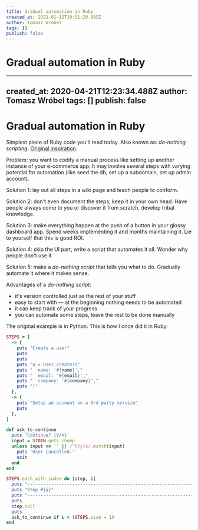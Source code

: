 ```yaml
---
title: Gradual automation in Ruby
created_at: 2021-01-12T10:51:20.895Z
author: Tomasz Wróbel
tags: []
publish: false
---
```


# Gradual automation in Ruby

---
created_at: 2020-04-21T12:23:34.488Z
author: Tomasz Wróbel
tags: []
publish: false
---

# Gradual automation in Ruby

Simplest piece of Ruby code you'll read today. Also known as: _do-nothing scripting_. [Original inspiration](https://blog.danslimmon.com/2019/07/15/do-nothing-scripting-the-key-to-gradual-automation/).

Problem: you want to codify a manual process like setting up another instance of your e-commerce app. It may involve several steps with varying potential for automation (like seed the db, set up a subdomain, set up admin account).

Solution 1: lay out all steps in a wiki page and teach people to conform.

Solution 2: don't even document the steps, keep it in your own head. Have people always come to you or discover it from scratch, develop tribal knowledge.

Solution 3: make everything happen at the push of a button in your glossy dashboard app. Spend weeks implementing it and months maintaining it. Lie to yourself that this is good ROI.

Solution 4: skip the UI part, write a script that automates it all. Wonder why people don't use it.

Solution 5: make a _do-nothing script_ that tells you what to do. Gradually automate it where it makes sense.

Advantages of a _do-nothing script_:

* it's version controlled just as the rest of your stuff
* easy to start with — at the beginning nothing needs to be automated
* it can keep track of your progress
* you can automate some steps, leave the rest to be done manually

The original example is in Python. This is how I once did it in Ruby:

```ruby
STEPS = [
  -> {
    puts "Create a user"
    puts
    puts
    puts "u = User.create!("
    puts "  name: '#{name}',"
    puts "  email: '#{email}',"
    puts "  company: '#{company}',"
    puts ")"
  },
  -> {
    puts "Setup an account on a 3rd party service"
    puts
  },
]

def ask_to_continue
  puts 'Continue? [Y/n]'
  input = STDIN.gets.chomp
  unless input == '' || /^[Yy]$/.match(input)
    puts 'User cancelled.'
    exit
  end
end

STEPS.each_with_index do |step, i|
  puts "-----------------------------------------------------------------------"
  puts "Step #{i}"
  puts "-----------------------------------------------------------------------"
  puts
  step.call
  puts
  ask_to_continue if i < (STEPS.size - 1)
end
```
